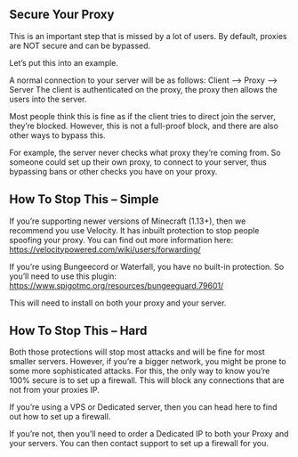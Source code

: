 ## Secure Your Proxy
This is an important step that is missed by a lot of users. By default, proxies are NOT secure and can be bypassed.

Let’s put this into an example.

A normal connection to your server will be as follows: Client –> Proxy –> Server
The client is authenticated on the proxy, the proxy then allows the users into the server.

Most people think this is fine as if the client tries to direct join the server, they’re blocked. However, this is not a full-proof block, and there are also other ways to bypass this.

For example, the server never checks what proxy they’re coming from. So someone could set up their own proxy, to connect to your server, thus bypassing bans or other checks you have on your proxy.

## How To Stop This – Simple
If you’re supporting newer versions of Minecraft (1.13+), then we recommend you use Velocity. It has inbuilt protection to stop people spoofing your proxy. You can find out more information here: https://velocitypowered.com/wiki/users/forwarding/

If you’re using Bungeecord or Waterfall, you have no built-in protection. So you’ll need to use this plugin: https://www.spigotmc.org/resources/bungeeguard.79601/

This will need to install on both your proxy and your server.

## How To Stop This – Hard
Both those protections will stop most attacks and will be fine for most smaller servers. However, if you’re a bigger network, you might be prone to some more sophisticated attacks. For this, the only way to know you’re 100% secure is to set up a firewall. This will block any connections that are not from your proxies IP.

If you’re using a VPS or Dedicated server, then you can head here to find out how to set up a firewall. 

If you’re not, then you’ll need to order a Dedicated IP to both your Proxy and your servers. You can then contact support to set up a firewall for you.